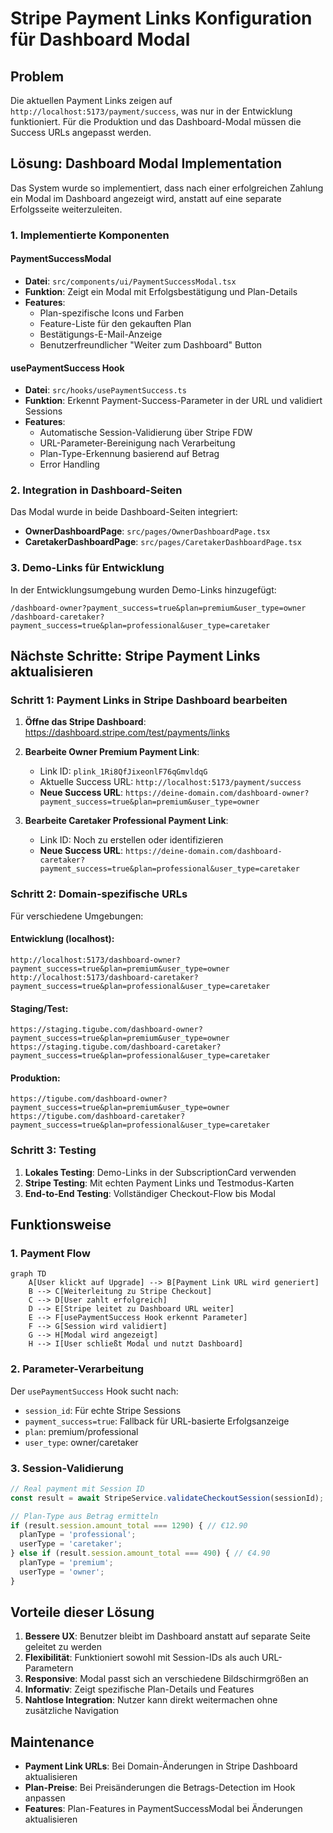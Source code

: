 # Stripe Payment Links Konfiguration für Dashboard Modal

## Problem
Die aktuellen Payment Links zeigen auf `http://localhost:5173/payment/success`, was nur in der Entwicklung funktioniert. Für die Produktion und das Dashboard-Modal müssen die Success URLs angepasst werden.

## Lösung: Dashboard Modal Implementation

Das System wurde so implementiert, dass nach einer erfolgreichen Zahlung ein Modal im Dashboard angezeigt wird, anstatt auf eine separate Erfolgsseite weiterzuleiten.

### 1. Implementierte Komponenten

#### PaymentSuccessModal
- **Datei**: `src/components/ui/PaymentSuccessModal.tsx`
- **Funktion**: Zeigt ein Modal mit Erfolgsbestätigung und Plan-Details
- **Features**: 
  - Plan-spezifische Icons und Farben
  - Feature-Liste für den gekauften Plan
  - Bestätigungs-E-Mail-Anzeige
  - Benutzerfreundlicher "Weiter zum Dashboard" Button

#### usePaymentSuccess Hook
- **Datei**: `src/hooks/usePaymentSuccess.ts`
- **Funktion**: Erkennt Payment-Success-Parameter in der URL und validiert Sessions
- **Features**:
  - Automatische Session-Validierung über Stripe FDW
  - URL-Parameter-Bereinigung nach Verarbeitung
  - Plan-Type-Erkennung basierend auf Betrag
  - Error Handling

### 2. Integration in Dashboard-Seiten

Das Modal wurde in beide Dashboard-Seiten integriert:
- **OwnerDashboardPage**: `src/pages/OwnerDashboardPage.tsx`
- **CaretakerDashboardPage**: `src/pages/CaretakerDashboardPage.tsx`

### 3. Demo-Links für Entwicklung

In der Entwicklungsumgebung wurden Demo-Links hinzugefügt:
```
/dashboard-owner?payment_success=true&plan=premium&user_type=owner
/dashboard-caretaker?payment_success=true&plan=professional&user_type=caretaker
```

## Nächste Schritte: Stripe Payment Links aktualisieren

### Schritt 1: Payment Links in Stripe Dashboard bearbeiten

1. **Öffne das Stripe Dashboard**: https://dashboard.stripe.com/test/payments/links
2. **Bearbeite Owner Premium Payment Link**:
   - Link ID: `plink_1Ri8QfJixeonlF76qGmvldqG`
   - Aktuelle Success URL: `http://localhost:5173/payment/success`
   - **Neue Success URL**: `https://deine-domain.com/dashboard-owner?payment_success=true&plan=premium&user_type=owner`

3. **Bearbeite Caretaker Professional Payment Link**:
   - Link ID: Noch zu erstellen oder identifizieren
   - **Neue Success URL**: `https://deine-domain.com/dashboard-caretaker?payment_success=true&plan=professional&user_type=caretaker`

### Schritt 2: Domain-spezifische URLs

Für verschiedene Umgebungen:

#### Entwicklung (localhost):
```
http://localhost:5173/dashboard-owner?payment_success=true&plan=premium&user_type=owner
http://localhost:5173/dashboard-caretaker?payment_success=true&plan=professional&user_type=caretaker
```

#### Staging/Test:
```
https://staging.tigube.com/dashboard-owner?payment_success=true&plan=premium&user_type=owner
https://staging.tigube.com/dashboard-caretaker?payment_success=true&plan=professional&user_type=caretaker
```

#### Produktion:
```
https://tigube.com/dashboard-owner?payment_success=true&plan=premium&user_type=owner
https://tigube.com/dashboard-caretaker?payment_success=true&plan=professional&user_type=caretaker
```

### Schritt 3: Testing

1. **Lokales Testing**: Demo-Links in der SubscriptionCard verwenden
2. **Stripe Testing**: Mit echten Payment Links und Testmodus-Karten
3. **End-to-End Testing**: Vollständiger Checkout-Flow bis Modal

## Funktionsweise

### 1. Payment Flow
```mermaid
graph TD
    A[User klickt auf Upgrade] --> B[Payment Link URL wird generiert]
    B --> C[Weiterleitung zu Stripe Checkout]
    C --> D[User zahlt erfolgreich]
    D --> E[Stripe leitet zu Dashboard URL weiter]
    E --> F[usePaymentSuccess Hook erkennt Parameter]
    F --> G[Session wird validiert]
    G --> H[Modal wird angezeigt]
    H --> I[User schließt Modal und nutzt Dashboard]
```

### 2. Parameter-Verarbeitung

Der `usePaymentSuccess` Hook sucht nach:
- `session_id`: Für echte Stripe Sessions
- `payment_success=true`: Fallback für URL-basierte Erfolgsanzeige
- `plan`: premium/professional
- `user_type`: owner/caretaker

### 3. Session-Validierung

```typescript
// Real payment mit Session ID
const result = await StripeService.validateCheckoutSession(sessionId);

// Plan-Type aus Betrag ermitteln
if (result.session.amount_total === 1290) { // €12.90
  planType = 'professional';
  userType = 'caretaker';
} else if (result.session.amount_total === 490) { // €4.90
  planType = 'premium';
  userType = 'owner';
}
```

## Vorteile dieser Lösung

1. **Bessere UX**: Benutzer bleibt im Dashboard anstatt auf separate Seite geleitet zu werden
2. **Flexibilität**: Funktioniert sowohl mit Session-IDs als auch URL-Parametern
3. **Responsive**: Modal passt sich an verschiedene Bildschirmgrößen an
4. **Informativ**: Zeigt spezifische Plan-Details und Features
5. **Nahtlose Integration**: Nutzer kann direkt weitermachen ohne zusätzliche Navigation

## Maintenance

- **Payment Link URLs**: Bei Domain-Änderungen in Stripe Dashboard aktualisieren
- **Plan-Preise**: Bei Preisänderungen die Betrags-Detection im Hook anpassen
- **Features**: Plan-Features in PaymentSuccessModal bei Änderungen aktualisieren 